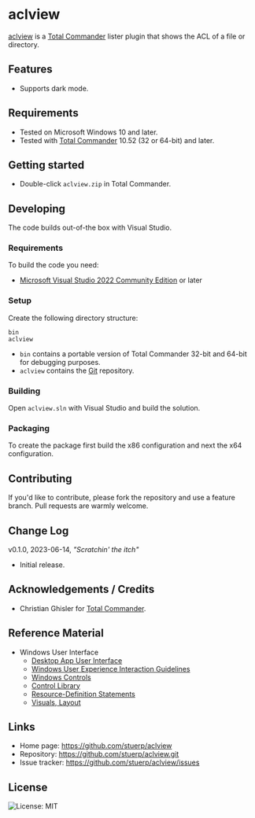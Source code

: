 
# aclview

[aclview](https://github.com/stuerp/aclview/releases) is a [Total Commander](https://www.ghisler.com/) lister plugin that shows the ACL of a file or directory.

## Features

* Supports dark mode.

## Requirements

* Tested on Microsoft Windows 10 and later.
* Tested with [Total Commander](https://www.ghisler.com/) 10.52 (32 or 64-bit) and later.

## Getting started

* Double-click `aclview.zip` in Total Commander.

## Developing

The code builds out-of-the box with Visual Studio.

### Requirements

To build the code you need:

* [Microsoft Visual Studio 2022 Community Edition](https://visualstudio.microsoft.com/downloads/) or later

### Setup

Create the following directory structure:

    bin
    aclview

* `bin` contains a portable version of Total Commander 32-bit and 64-bit for debugging purposes.
* `aclview` contains the [Git](https://github.com/stuerp/aclview) repository.

### Building

Open `aclview.sln` with Visual Studio and build the solution.

### Packaging

To create the package first build the x86 configuration and next the x64 configuration.

## Contributing

If you'd like to contribute, please fork the repository and use a feature
branch. Pull requests are warmly welcome.

## Change Log

v0.1.0, 2023-06-14, *"Scratchin' the itch"*

* Initial release.

## Acknowledgements / Credits

* Christian Ghisler for [Total Commander](https://www.ghisler.com/).

## Reference Material

* Windows User Interface
  * [Desktop App User Interface](https://learn.microsoft.com/en-us/windows/win32/windows-application-ui-development)
  * [Windows User Experience Interaction Guidelines](https://learn.microsoft.com/en-us/windows/win32/uxguide/guidelines)
  * [Windows Controls](https://learn.microsoft.com/en-us/windows/win32/controls/window-controls)
  * [Control Library](https://learn.microsoft.com/en-us/windows/win32/controls/individual-control-info)
  * [Resource-Definition Statements](https://learn.microsoft.com/en-us/windows/win32/menurc/resource-definition-statements)
  * [Visuals, Layout](https://learn.microsoft.com/en-us/windows/win32/uxguide/vis-layout)

## Links

* Home page: https://github.com/stuerp/aclview
* Repository: https://github.com/stuerp/aclview.git
* Issue tracker: https://github.com/stuerp/aclview/issues

## License

![License: MIT](https://img.shields.io/badge/license-MIT-yellow.svg)
